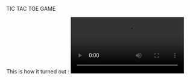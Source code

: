 TIC TAC TOE GAME

This is how it turned out :
<video>
  <source src="https://github.com/Alokvish04/TIC-TAC-TOE-GAME/blob/main/TIC%20TAC%20TOE%20GAME.mp4">
</video>
